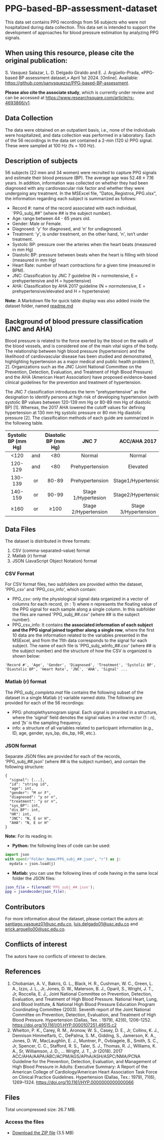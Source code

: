 # PPG-based-BP-assessment-dataset
This data set contains PPG recordings from 56 subjects who were not hospitalized during data collection. This data set is intended to support the development of approaches for blood pressure estimation by analyzing PPG signals.

## When using this resource, please cite the original publication:
S. Vasquez Salazar, L. D. Delgado Giraldo and E. J. Argüello-Prada, «PPG-based BP assessment dataset,» April 1st 2024. [Online]. Available: https://github.com/sanvsquezsz/PPG-based-BP-assessment.

**Please also cite the associate study**, which is currently under review and can be accessed at https://www.researchsquare.com/article/rs-4693866/v1.

## Data Collection
The data were obtained on an outpatient basis, i.e., none of the individuals were hospitalized, and data collection was performed in a laboratory. Each of the 56 recordings in the data set contained a 2-min (120 s) PPG signal. These were sampled at 100 Hz (fs = 100 Hz).

## Description of subjects

56 subjects (22 men and 34 women) were recruited to capture PPG signals and estimate their blood pressure (BP). The average age was 52.48 ± 7.16 years. In addition, information was collected on whether they had been diagnosed with any cardiovascular risk factor and whether they were undergoing any treatment. In the MSExcel file, "Datos_Registros_PPG.xlsx", the information regarding each subject is summarized as follows:
  - Record #: name of the record associated with each individual, 'PPG_subj_##" (where ## is the subject number).
  - Age: range between 44 - 65 years old.
  - Gender: Male or Female.
  - Diagnosed: 'y' for diagnosed, and 'n' for undiagnosed.
  - Treatment: 'y', is under treatment, on the other hand, 'n', isn’t under treatment.
  - Systolic BP: pressure over the arteries when the heart beats (measured in mm Hg)
  - Diastolic BP: pressure between beats when the heart is filling with blood (measured in mm Hg)
  - Heart Rate: number of heart contractions for a given time (measured in BPM).
  - JNC: Classification by JNC 7 guideline (N = normotensive, E = prehypertensive and H = hypertensive)
  - AHA: Classification by AHA 2017 guideline (N = normotensive, E = prehypertensive/elevated and H = hypertensive)

**Note:** A Markdown file for quick table display was also added inside the dataset folder, named [readme.md](https://github.com/sanvsquezsz/Ambulatory-PPG-recordings-Dataset/blob/main/Dataset/readme.md)
## Background of blood pressure classification (JNC and AHA)
Blood pressure is related to the force exerted by the blood on the walls of the blood vessels, and is considered one of the main vital signs of the body. The relationship between high blood pressure (hypertension) and the likelihood of cardiovascular disease has been studied and demonstrated, highlighting hypertension as a major medical and public health problem [1, 2]. Organizations such as the JNC (Joint National Committee on the Prevention, Detection, Evaluation, and Treatment of High Blood Pressure) and the AHA (American Heart Association) have proposed evidence-based clinical guidelines for the prevention and treatment of hypertension.   

The JNC 7 classification introduces the term "prehypertensive" as the designation to identify persons at high risk of developing hypertension (with systolic BP values between 120-139 mm Hg or 80-89 mm Hg of diastolic BP) [1]. Whereas, the 2017 AHA lowered the cutoff values for defining hypertension at 130 mm Hg systolic pressure or 80 mm Hg diastolic pressure [2]. The classification methods of each guide are summarized in the following table.

| **Systolic BP (mm Hg)** |   | **Diastolic BP (mm Hg)** | **JNC 7** | **ACC/AHA 2017** |
| :---------------: | :-: | :----------------: | :---------: | :----------------: |
| <120 | and | <80 | Normal | Normal |
| 120-129 | and | <80 | Prehypertension | Elevated |
| 130-139 | or | 80-89 | Prehypertension | Stage1/Hypertension|
| 140-159 | or | 90-99 | Stage 1/Hypertesion | Stage2/Hypertension |
| ≥160 | or | ≥100 | Stage 2/Hypertension | Stage 3/Hypertension |


## Data Files
The dataset is distributed in three formats:
1. CSV (comma-separated-value) format
2. Matlab (r) format
3. JSON (JavaScript Object Notation) format
### CSV Format
For CSV format files, two subfolders are provided within the dataset, 'PPG_csv' and 'PPG_csv_info', which contain: 

  - PPG_csv: only the physiological signal data organized in a vector of columns for each record, $(n:1)$ where n represents the floating value of the PPG signal for each sample along a single column. In this subfolder the files are named 'PPG_subj_##.csv' (where ## is the subject number).
  - PPG_csv_info: It contains **the associated information of each subject and the PPG signal joined together along a single row**, where the first 10 data are the information related to the variables presented in the MSExcel, and from the 11th data corresponds to the signal for each subject. The name of each file is 'PPG_subj_wInfo_##.csv' (where ## is the subject number) and the structure of how the CSV is organized is shown below:

  ```
  'Record #', 'Age', 'Gender', 'Diagnosed', 'Treatment', 'Systolic BP', 'Diastolic BP', 'Heart Rate', 'JNC', 'AHA', 'Signal' ... 
  ```

### Matlab (r) format

The *PPG_subj_completa.mat* file contains the following subset of the dataset in a single Matlab (r) variable named *data*. The following are provided for each of the 56 recordings:
  - PPG: photoplethysmogram signal. Each signal is provided in a structure, where the *'signal'* field denotes the signal values in a row vector $(1:n)$, and *'fs'* is the sampling     frequency.
  - info: a structure of all variables related to participant information (e.g., ID, age, gender, sys_bp, dis_bp, HR, etc.). 
### JSON format
Separate JSON files are provided for each of the records, 'PPG_subj_##.json' (where ## is the subject number), and contain the following structure:

    {
      "signal": [...],             
      "id": "string id",       
      "age": int,                 
      "gender": "M or F",          
      "diagnosed": "y or n",  
      "treatment": "y or n",  
      "sys_BP": int,   
      "dis_BP": int,  
      "HR": int,   
      "JNC": "N, E or H",          
      "AHA": "N, E or H"           
    }

**Note:** For its reading in:
  - **Python:** the following lines of code can be used:
  ```Python
  import json
  with open(r"Folder_Name/PPG_subj_##.json", "r") as j:
    mydata = json.load(j)
  ```
  - **Matlab:** you can use the following lines of code having in the same local folder the JSON files:
  ```Matlab
  json_file = fileread('PPG_subj_##.json');
  ppg = jsondecode(json_file);
  ```
     
## Contributors
For more information about the dataset, please contact the autors at:  santiago.vasquez01@usc.edu.co, luis.delgado01@usc.edu.co and erick.arguello00@usc.edu.co.
## Conflicts of interest
The autors have no conflicts of interest to declare.
## References
1. Chobanian, A. V., Bakris, G. L., Black, H. R., Cushman, W. C., Green, L. A., Izzo, J. L., Jr, Jones, D. W., Materson, B. J., Oparil, S., Wright, J. T., Jr, Roccella, E. J., Joint National Committee on Prevention, Detection, Evaluation, and Treatment of High Blood Pressure. National Heart, Lung, and Blood Institute, & National High Blood Pressure Education Program Coordinating Committee (2003). Seventh report of the Joint National Committee on Prevention, Detection, Evaluation, and Treatment of High Blood Pressure. Hypertension (Dallas, Tex. : 1979), 42(6), 1206–1252. https://doi.org/10.1161/01.HYP.0000107251.49515.c2
2. Whelton, P. K., Carey, R. M., Aronow, W. S., Casey, D. E., Jr, Collins, K. J., Dennison Himmelfarb, C., DePalma, S. M., Gidding, S., Jamerson, K. A., Jones, D. W., MacLaughlin, E. J., Muntner, P., Ovbiagele, B., Smith, S. C., Jr, Spencer, C. C., Stafford, R. S., Taler, S. J., Thomas, R. J., Williams, K. A., Sr, Williamson, J. D., … Wright, J. T., Jr (2018). 2017 ACC/AHA/AAPA/ABC/ACPM/AGS/APhA/ASH/ASPC/NMA/PCNA Guideline for the Prevention, Detection, Evaluation, and Management of High Blood Pressure in Adults: Executive Summary: A Report of the American College of Cardiology/American Heart Association Task Force on Clinical Practice Guidelines. Hypertension (Dallas, Tex.: 1979), 71(6), 1269–1324. https://doi.org/10.1161/HYP.0000000000000066
## Files
Total uncompressed size: 26.7 MB.
### Access the files
  - [Download the ZIP file](https://github.com/sanvsquezsz/Ambulatory-PPG-recordings-Dataset/archive/refs/heads/main.zip) (3.5 MB)
